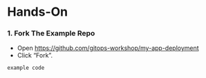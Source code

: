 # Hands-On

### 1. Fork The Example Repo

* Open https://github.com/gitops-workshop/my-app-deployment
* Click “Fork”. 

```
example code
```
